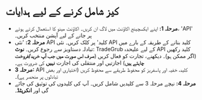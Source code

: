 # **کیز شامل کرنے کے لیے ہدایات**
 - **مرحلہ 1:** اپنے ایکسچینج اکاؤنٹ میں لاگ ان کریں۔ اکاؤنٹ مینو کا استعمال کرتے ہوئے، 'API' پر جانے کے لیے آپشن منتخب کریں۔ 
 - **مرحلہ 2:** 'نئی API کلید' پر کلک کریں۔ نئی API کلید بنانے کے طریقہ کے بارے میں تبادلہ دستاویز سے رجوع کریں۔
  **نوٹ**: TradeGrub کے لیے علیحدہ API کلید رکھیں (اگر ممکن ہو)۔ دیکھنے، تجارت کو فعال کریں (**صرف اس صورت میں جب آپ خرید/فروخت چاہتے ہیں**) اجازتیں اور منتقلی کی اجازت **نہیں** کی ضرورت ہے۔
 - **مرحلہ 3:** API کلید، خفیہ اور پاسفریز کو محفوظ طریقے سے محفوظ کریں (اختیاری اور بعض تبادلوں پر منحصر ہے)۔
 - **مرحلہ 4:** نیچے مرحلہ 3 سے کلیدیں شامل کریں۔ آپ کی کلیدوں کی توثیق کی جائے گی اور **انکرپٹڈ**۔
